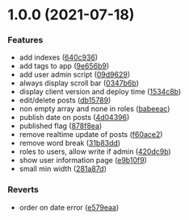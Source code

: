 # 1.0.0 (2021-07-18)


### Features

* add indexes ([640c936](https://github.com/halv00rsen/vanligfyr/commit/640c93647aebb9a88525f508a1316781e0390709))
* add tags to app ([9e656b9](https://github.com/halv00rsen/vanligfyr/commit/9e656b95f83ae0a8abcbb59924a2d48efbb5819f))
* add user admin script ([09d9629](https://github.com/halv00rsen/vanligfyr/commit/09d9629b064ea9790663dad00ddde74b3d7cc768))
* always display scroll bar ([0347b6b](https://github.com/halv00rsen/vanligfyr/commit/0347b6b3c00b7deebb55def97dc8c951d467aea3))
* display client version and deploy time ([1534c8b](https://github.com/halv00rsen/vanligfyr/commit/1534c8bc2296e8883ca2c33ee418a07d1438a6ad))
* edit/delete posts ([db15789](https://github.com/halv00rsen/vanligfyr/commit/db15789257ccd840049e6a14e1ca386c741eb23e))
* non empty array and none in roles ([babeeac](https://github.com/halv00rsen/vanligfyr/commit/babeeac5842eb1af96bd498f020a1b5998ba56fc))
* publish date on posts ([4d04396](https://github.com/halv00rsen/vanligfyr/commit/4d0439612a63df14b964c14f1ee7237dbcf695cb))
* published flag ([878f8ea](https://github.com/halv00rsen/vanligfyr/commit/878f8ea510eb4918ee27d5abb1836a50d6a2da57))
* remove realtime update of posts ([f60ace2](https://github.com/halv00rsen/vanligfyr/commit/f60ace27faeabcd21cf512896d90f591f1be80ba))
* remove word break ([31b83dd](https://github.com/halv00rsen/vanligfyr/commit/31b83ddd5d72b5348fa216e66ff8353e11fe5ac7))
* roles to users, allow write if admin ([420dc9b](https://github.com/halv00rsen/vanligfyr/commit/420dc9b6032c2c7e68447b8192750db5cca1ab38))
* show user information page ([e9b10f9](https://github.com/halv00rsen/vanligfyr/commit/e9b10f9bc04c167289cf387aa05de5a8ef907f21))
* small min width ([281a87d](https://github.com/halv00rsen/vanligfyr/commit/281a87d58395bd05f2e66395faf2e7d753a25c60))


### Reverts

* order on date error ([e579eaa](https://github.com/halv00rsen/vanligfyr/commit/e579eaa08bef5677cce9925b6c5abd9a804055b1))
